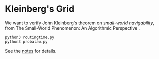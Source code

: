 # Kleinberg's Grid

We want to verify John Kleinberg's theorem on *small-world navigability*, from
The Small-World Phenomenon: An Algorithmic Perspective .

    python3 routingtime.py
    python3 probalaw.py

See the [notes](notes.md) for details.
